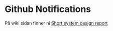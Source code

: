 # Github Notifications

På wiki sidan finner ni [Short system design report](https://gitlab.lnu.se/1dv612/student/nn222ia/examination/-/wikis/Arkitektur)

